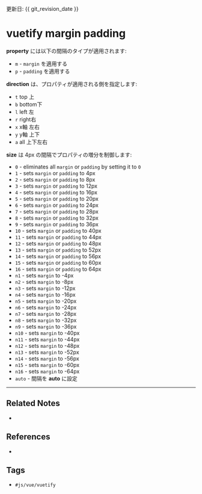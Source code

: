 更新日: {{ git_revision_date }}

# vuetify margin padding
**property** には以下の間隔のタイプが適用されます:
-   `m` - `margin` を適用する
-   `p` - `padding` を適用する

**direction** は、プロパティが適用される側を指定します:
- `t` top 上
- `b` bottom下
- `l` left 左
- `r` right右
- `x` x軸 左右
- `y` y軸 上下
- `a` all 上下左右


**size** は 4px の間隔でプロパティの増分を制御します:

-   `0` - eliminates all `margin` or `padding` by setting it to `0`
-   `1` - sets `margin` or `padding` to 4px
-   `2` - sets `margin` or `padding` to 8px
-   `3` - sets `margin` or `padding` to 12px
-   `4` - sets `margin` or `padding` to 16px
-   `5` - sets `margin` or `padding` to 20px
-   `6` - sets `margin` or `padding` to 24px
-   `7` - sets `margin` or `padding` to 28px
-   `8` - sets `margin` or `padding` to 32px
-   `9` - sets `margin` or `padding` to 36px
-   `10` - sets `margin` or `padding` to 40px
-   `11` - sets `margin` or `padding` to 44px
-   `12` - sets `margin` or `padding` to 48px
-   `13` - sets `margin` or `padding` to 52px
-   `14` - sets `margin` or `padding` to 56px
-   `15` - sets `margin` or `padding` to 60px
-   `16` - sets `margin` or `padding` to 64px
-   `n1` - sets `margin` to -4px
-   `n2` - sets `margin` to -8px
-   `n3` - sets `margin` to -12px
-   `n4` - sets `margin` to -16px
-   `n5` - sets `margin` to -20px
-   `n6` - sets `margin` to -24px
-   `n7` - sets `margin` to -28px
-   `n8` - sets `margin` to -32px
-   `n9` - sets `margin` to -36px
-   `n10` - sets `margin` to -40px
-   `n11` - sets `margin` to -44px
-   `n12` - sets `margin` to -48px
-   `n13` - sets `margin` to -52px
-   `n14` - sets `margin` to -56px
-   `n15` - sets `margin` to -60px
-   `n16` - sets `margin` to -64px
-   `auto` - 間隔を **auto** に設定

---
## Related Notes
- 

## References
- 

## Tags
- `#js/vue/vuetify` 